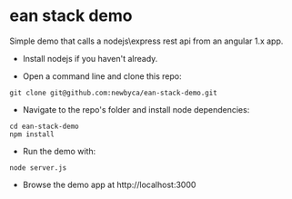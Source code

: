 # ean stack demo

Simple demo that calls a nodejs\express rest api from an angular 1.x app.

- Install nodejs if you haven't already.

- Open a command line and clone this repo:
```
git clone git@github.com:newbyca/ean-stack-demo.git
```

- Navigate to the repo's folder and install node dependencies:
```
cd ean-stack-demo
npm install
```

- Run the demo with:
```
node server.js
```

- Browse the demo app at http://localhost:3000


